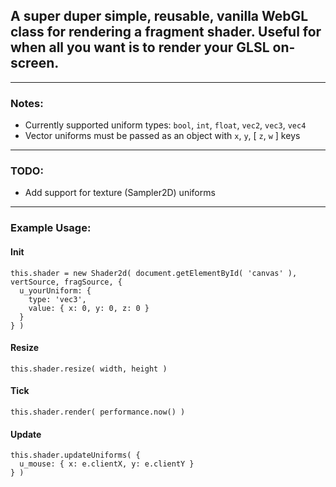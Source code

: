 ## A super duper simple, reusable, vanilla WebGL class for rendering a fragment shader. Useful for when all you want is to render your GLSL on-screen.

---

### Notes:
- Currently supported uniform types: `bool`, `int`, `float`, `vec2`, `vec3`, `vec4`
- Vector uniforms must be passed as an object with `x`, `y`, [ `z`, `w` ] keys

---

### TODO:
- Add support for texture (Sampler2D) uniforms

---

### Example Usage:

#### Init
```
this.shader = new Shader2d( document.getElementById( 'canvas' ), vertSource, fragSource, {
  u_yourUniform: {
    type: 'vec3',
    value: { x: 0, y: 0, z: 0 }
  }
} )
```

#### Resize
```
this.shader.resize( width, height )
```

#### Tick
```
this.shader.render( performance.now() )
```

#### Update
```
this.shader.updateUniforms( {
  u_mouse: { x: e.clientX, y: e.clientY }
} )
```
